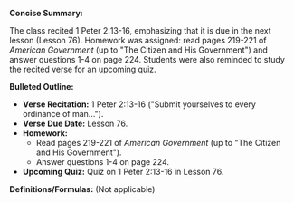 **Concise Summary:**

The class recited 1 Peter 2:13-16, emphasizing that it is due in the next lesson (Lesson 76).  Homework was assigned: read pages 219-221 of *American Government* (up to "The Citizen and His Government") and answer questions 1-4 on page 224. Students were also reminded to study the recited verse for an upcoming quiz.


**Bulleted Outline:**

* **Verse Recitation:** 1 Peter 2:13-16 ("Submit yourselves to every ordinance of man...").
* **Verse Due Date:** Lesson 76.
* **Homework:**
    * Read pages 219-221 of *American Government* (up to "The Citizen and His Government").
    * Answer questions 1-4 on page 224.
* **Upcoming Quiz:**  Quiz on 1 Peter 2:13-16 in Lesson 76.


**Definitions/Formulas:** (Not applicable)
